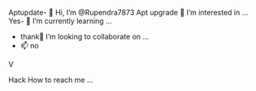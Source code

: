 Aptupdate- 👋 Hi, I’m @Rupendra7873
Apt upgrade 👀 I’m interested in ...
Yes- 🌱 I’m currently learning ...
- thank💞️ I’m looking to collaborate on ...
- 📫 no


V


Hack
How to reach me ...

<!---
Rupendra7873/Rupendra7873 is a ✨ special ✨ repository because its `README.md` (this file) appears on your GitHub profile.
You can click the Preview link to take a look at your changes.
--->
